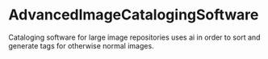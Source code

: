 # AdvancedImageCatalogingSoftware
Cataloging software for large image repositories uses ai in order to sort and generate tags for otherwise normal images.
